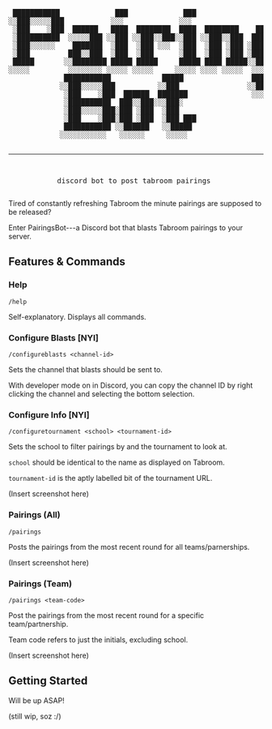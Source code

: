 <div align="center">
<pre>
 ███████████             ███             ███                             
░░███░░░░░███           ░░░             ░░░                              
 ░███    ░███  ██████   ████  ████████  ████  ████████    ███████  █████ 
 ░██████████  ░░░░░███ ░░███ ░░███░░███░░███ ░░███░░███  ███░░███ ███░░  
 ░███░░░░░░    ███████  ░███  ░███ ░░░  ░███  ░███ ░███ ░███ ░███░░█████ 
 ░███         ███░░███  ░███  ░███      ░███  ░███ ░███ ░███ ░███ ░░░░███
 █████       ░░████████ █████ █████     █████ ████ █████░░███████ ██████ 
░░░░░         ░░░░░░░░ ░░░░░ ░░░░░     ░░░░░ ░░░░ ░░░░░  ░░░░░███░░░░░░  
             ███████████            █████                ███ ░███        
            ░░███░░░░░███          ░░███                ░░██████         
             ░███    ░███  ██████  ███████               ░░░░░░          
             ░██████████  ███░░███░░░███░                                
             ░███░░░░░███░███ ░███  ░███                                 
             ░███    ░███░███ ░███  ░███ ███                             
             ███████████ ░░██████   ░░█████                              
            ░░░░░░░░░░░   ░░░░░░     ░░░░░                               

---------------------------------------------------------------------------
discord bot to post tabroom pairings
</pre>
</div>

Tired of constantly refreshing Tabroom the minute pairings are supposed to be released?

Enter PairingsBot---a Discord bot that blasts Tabroom pairings to your server.

<!-- <details>

<summary>Table of Contents</summary>

pfft you thought i had time to implement this. will do once i write more stuff sorry

</details> -->

## Features & Commands

### Help
```
/help
```

Self-explanatory. Displays all commands.

### Configure Blasts [NYI]
```
/configureblasts <channel-id>
```

Sets the channel that blasts should be sent to.

With developer mode on in Discord, you can copy the channel ID by right clicking the channel and selecting the bottom selection.

### Configure Info [NYI]
```
/configuretournament <school> <tournament-id>
```

Sets the school to filter pairings by and the tournament to look at.

`school` should be identical to the name as displayed on Tabroom.

`tournament-id` is the aptly labelled bit of the tournament URL.

(Insert screenshot here)

### Pairings (All)
```
/pairings
```

Posts the pairings from the most recent round for all teams/parnerships.

(Insert screenshot here)

### Pairings (Team)
```
/pairings <team-code>
```

Post the pairings from the most recent round for a specific team/partnership.

Team code refers to just the initials, excluding school.

(Insert screenshot here)

## Getting Started
Will be up ASAP!

(still wip, soz :/)
